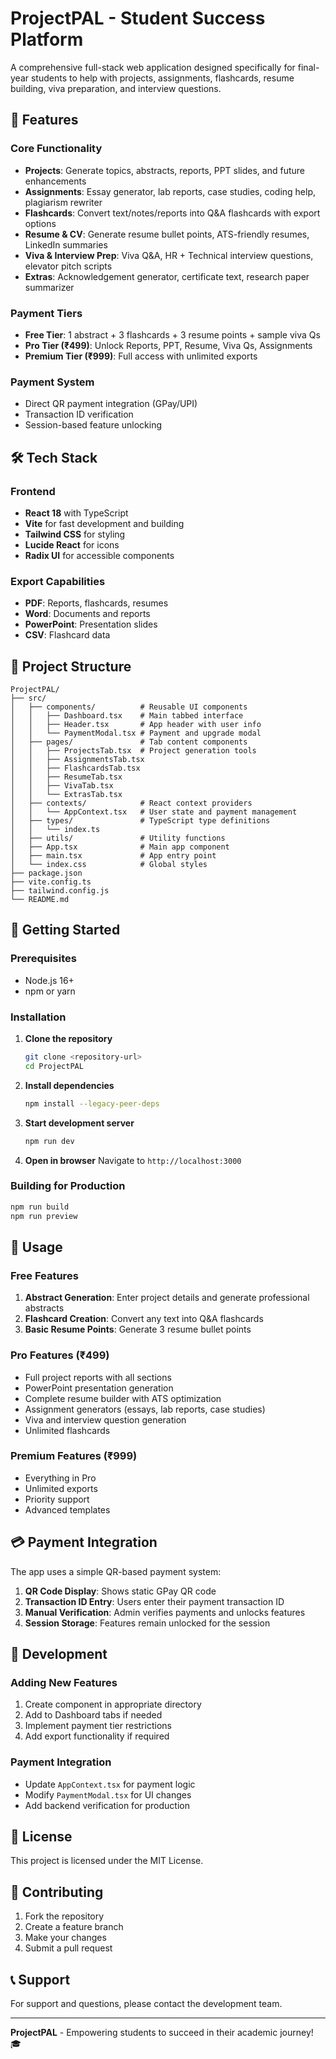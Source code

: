 # ProjectPAL - Student Success Platform

A comprehensive full-stack web application designed specifically for final-year students to help with projects, assignments, flashcards, resume building, viva preparation, and interview questions.

## 🚀 Features

### Core Functionality
- **Projects**: Generate topics, abstracts, reports, PPT slides, and future enhancements
- **Assignments**: Essay generator, lab reports, case studies, coding help, plagiarism rewriter
- **Flashcards**: Convert text/notes/reports into Q&A flashcards with export options
- **Resume & CV**: Generate resume bullet points, ATS-friendly resumes, LinkedIn summaries
- **Viva & Interview Prep**: Viva Q&A, HR + Technical interview questions, elevator pitch scripts
- **Extras**: Acknowledgement generator, certificate text, research paper summarizer

### Payment Tiers
- **Free Tier**: 1 abstract + 3 flashcards + 3 resume points + sample viva Qs
- **Pro Tier (₹499)**: Unlock Reports, PPT, Resume, Viva Qs, Assignments
- **Premium Tier (₹999)**: Full access with unlimited exports

### Payment System
- Direct QR payment integration (GPay/UPI)
- Transaction ID verification
- Session-based feature unlocking

## 🛠️ Tech Stack

### Frontend
- **React 18** with TypeScript
- **Vite** for fast development and building
- **Tailwind CSS** for styling
- **Lucide React** for icons
- **Radix UI** for accessible components

### Export Capabilities
- **PDF**: Reports, flashcards, resumes
- **Word**: Documents and reports
- **PowerPoint**: Presentation slides
- **CSV**: Flashcard data

## 📁 Project Structure

```
ProjectPAL/
├── src/
│   ├── components/          # Reusable UI components
│   │   ├── Dashboard.tsx    # Main tabbed interface
│   │   ├── Header.tsx       # App header with user info
│   │   └── PaymentModal.tsx # Payment and upgrade modal
│   ├── pages/               # Tab content components
│   │   ├── ProjectsTab.tsx  # Project generation tools
│   │   ├── AssignmentsTab.tsx
│   │   ├── FlashcardsTab.tsx
│   │   ├── ResumeTab.tsx
│   │   ├── VivaTab.tsx
│   │   └── ExtrasTab.tsx
│   ├── contexts/            # React context providers
│   │   └── AppContext.tsx   # User state and payment management
│   ├── types/               # TypeScript type definitions
│   │   └── index.ts
│   ├── utils/               # Utility functions
│   ├── App.tsx              # Main app component
│   ├── main.tsx             # App entry point
│   └── index.css            # Global styles
├── package.json
├── vite.config.ts
├── tailwind.config.js
└── README.md
```

## 🚀 Getting Started

### Prerequisites
- Node.js 16+ 
- npm or yarn

### Installation

1. **Clone the repository**
   ```bash
   git clone <repository-url>
   cd ProjectPAL
   ```

2. **Install dependencies**
   ```bash
   npm install --legacy-peer-deps
   ```

3. **Start development server**
   ```bash
   npm run dev
   ```

4. **Open in browser**
   Navigate to `http://localhost:3000`

### Building for Production

```bash
npm run build
npm run preview
```

## 🎯 Usage

### Free Features
1. **Abstract Generation**: Enter project details and generate professional abstracts
2. **Flashcard Creation**: Convert any text into Q&A flashcards
3. **Basic Resume Points**: Generate 3 resume bullet points

### Pro Features (₹499)
- Full project reports with all sections
- PowerPoint presentation generation
- Complete resume builder with ATS optimization
- Assignment generators (essays, lab reports, case studies)
- Viva and interview question generation
- Unlimited flashcards

### Premium Features (₹999)
- Everything in Pro
- Unlimited exports
- Priority support
- Advanced templates

## 💳 Payment Integration

The app uses a simple QR-based payment system:

1. **QR Code Display**: Shows static GPay QR code
2. **Transaction ID Entry**: Users enter their payment transaction ID
3. **Manual Verification**: Admin verifies payments and unlocks features
4. **Session Storage**: Features remain unlocked for the session

## 🔧 Development

### Adding New Features
1. Create component in appropriate directory
2. Add to Dashboard tabs if needed
3. Implement payment tier restrictions
4. Add export functionality if required

### Payment Integration
- Update `AppContext.tsx` for payment logic
- Modify `PaymentModal.tsx` for UI changes
- Add backend verification for production

## 📝 License

This project is licensed under the MIT License.

## 🤝 Contributing

1. Fork the repository
2. Create a feature branch
3. Make your changes
4. Submit a pull request

## 📞 Support

For support and questions, please contact the development team.

---

**ProjectPAL** - Empowering students to succeed in their academic journey! 🎓
